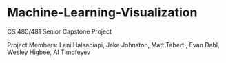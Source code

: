 # Machine-Learning-Visualization
CS 480/481 Senior Capstone Project

Project Members:
Leni Halaapiapi, Jake Johnston, Matt Tabert , Evan Dahl, Wesley Higbee, Al Timofeyev
